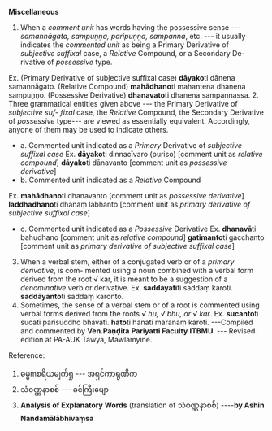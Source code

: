 **Miscellaneous** 
1. When a *comment unit* has words having the possessive sense --- *samannāgata, 
sampuṇṇa, paripuṇṇa, sampanna*, etc. --- it usually indicates the *commented unit* as being 
a Primary Derivative of *subjective suffixal* case, a *Relative* Compound, or a Secondary De-
rivative of *possessive* type. 

 Ex. (Primary Derivative of subjective suffixal case) **dāyako**ti dānena samannāgato. 
 (Relative Compound) **mahādhano**ti mahantena dhanena sampuṇṇo. 
 (Possessive Derivative) **dhanavato**ti dhanena sampannassa. 
2. Three grammatical entities given above --- the Primary Derivative of *subjective suf-
fixal* case, the *Relative* Compound, the Secondary Derivative of *possessive* type--- are 
viewed as essentially equivalent. Accordingly, anyone of them may be used to indicate 
others. 

 - a. Commented unit indicated as a *Primary* Derivative of *subjective *suffixal case** 
 Ex. **dāyako**ti dinnacīvaro (puriso) [comment unit as *relative compound*] 
 **dāyako**ti dānavanto [comment unit as *possessive derivative*] 
 - b. Commented unit indicated as a *Relative* Compound 
 
 Ex. **mahādhano**ti dhanavanto [comment unit as *possessive derivative*] 
 **laddhadhano**ti dhanaṃ labhanto [comment unit as *primary derivative of subjective suffixal case*]

 - c. Commented unit indicated as a *Possessive* Derivative 
 Ex. **dhanavā**ti bahudhano [comment unit as *relative compound*] 
 **gatimanto**ti gacchanto [comment unit as *primary derivative of subjective suffixal case*] 
 
3. When a verbal stem, either of a conjugated verb or of a *primary derivative*, is com-
mented using a noun combined with a verbal form derived from the root √ kar, it is meant 
to be a suggestion of a *denominative* verb or derivative. 
 Ex. **saddāyatī**ti saddaṃ karoti. **saddāyanto**ti saddaṃ karonto.
4. Sometimes, the sense of a verbal stem or of a root is commented using verbal 
forms derived from the roots *√ hū, √ bhū, or √ kar*. 
 Ex. **sucanto**ti sucati parisuddho bhavati. **hato**ti hanati maranaṃ karoti. 
 ---Compiled and commented by **Ven.Paṇḍita** 
 **Pariyatti Faculty** 
 **ITBMU**. 
 --- Revised edition at PA-AUK Tawya, Mawlamyine. 
 
 
 



Reference: 
 
1. ဓမ္မmစရိယမျက်ရှု --- အရှင်ကာရုဏိက
1. သံဝဏ္ဏနာစစ် --- ခင်ကြီးပျော
1. **Analysis of Explanatory Words** (translation of သံဝဏ္ဏနာစစ်) 
 ----**by Ashin Nandamālābhivaṃsa** 
